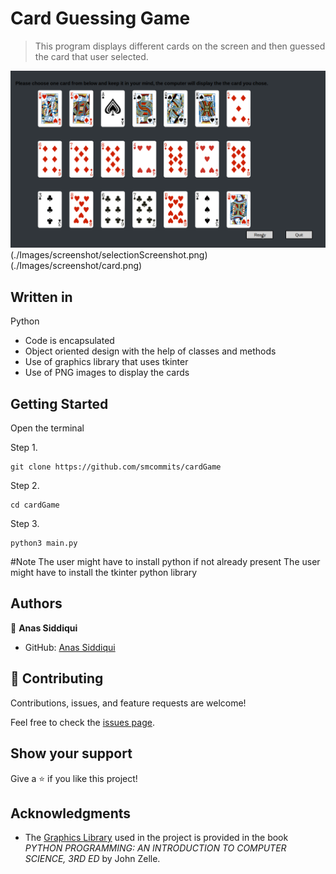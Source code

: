 # Card Guessing Game

> This program displays different cards on the screen and then guessed the card that user selected.

![screenshot](./Images/screenshot/mainScreen.png)
(./Images/screenshot/selectionScreenshot.png)
(./Images/screenshot/card.png)


## Written in

Python 

- Code is encapsulated
- Object oriented design with the help of classes and methods
- Use of graphics library that uses tkinter
- Use of PNG images to display the cards

## Getting Started

Open the terminal

Step 1.
```
git clone https://github.com/smcommits/cardGame
```
Step 2.
```
cd cardGame
```
Step 3.
```
python3 main.py
```

#Note
The user might have to install python if not already present
The user might have to install the tkinter python library



## Authors

👤 **Anas Siddiqui**

- GitHub: [Anas Siddiqui](https://github.com/smcommits)


## 🤝 Contributing

Contributions, issues, and feature requests are welcome!

Feel free to check the [issues page](issues/).

## Show your support

Give a ⭐️ if you like this project!

## Acknowledgments

- The [Graphics Library](./graphics.py) used in the project is provided in the book _PYTHON PROGRAMMING: AN INTRODUCTION TO COMPUTER SCIENCE, 3RD ED_ by John Zelle. 

